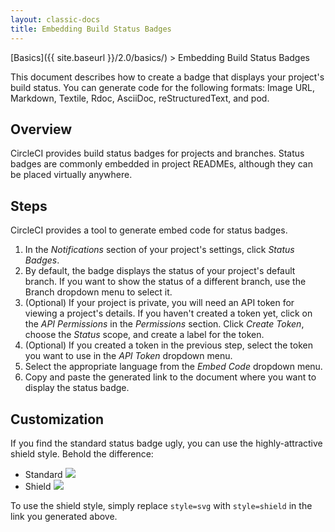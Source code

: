 ```yaml
---
layout: classic-docs
title: Embedding Build Status Badges
---
```


[Basics]({{ site.baseurl }}/2.0/basics/) > Embedding Build Status Badges

This document describes how to create a badge that displays your project's build status.
You can generate code for the following formats: Image URL, Markdown, Textile, Rdoc, AsciiDoc, reStructuredText, and pod.

## Overview

CircleCI provides build status badges for projects and branches.
Status badges are commonly embedded in project READMEs,
although they can be placed virtually anywhere.

## Steps

CircleCI provides a tool to generate embed code for status badges.

1. In the _Notifications_ section of your project's settings,
click _Status Badges_.
2. By default,
the badge displays the status of your project's default branch.
If you want to show the status of a different branch,
use the Branch dropdown menu to select it.
3. (Optional)
If your project is private,
you will need an API token for viewing a project's details.
If you haven't created a token yet,
click on the _API Permissions_ in the _Permissions_ section.
Click _Create Token_,
choose the _Status_ scope,
and create  a label for the token.
4. (Optional)
If you created a token in the previous step,
select the token you want to use in the _API Token_ dropdown menu.
5. Select the appropriate language from the _Embed Code_ dropdown menu.
6. Copy and paste the generated link to the document where you want to display the status badge.

## Customization

If you find the standard status badge ugly, you can use the highly-attractive shield style. Behold the difference:

- Standard ![](https://circleci.com/gh/circleci/circle.png?circle-token=3cc80b12ab3627373c76e13735b8bc00a1259b9e)
- Shield ![](https://circleci.com/gh/circleci/circle.svg?style=shield&circle-token=3cc80b12ab3627373c76e13735b8bc00a1259b9e)

To use the shield style, simply replace `style=svg` with `style=shield` in the link you generated above.
